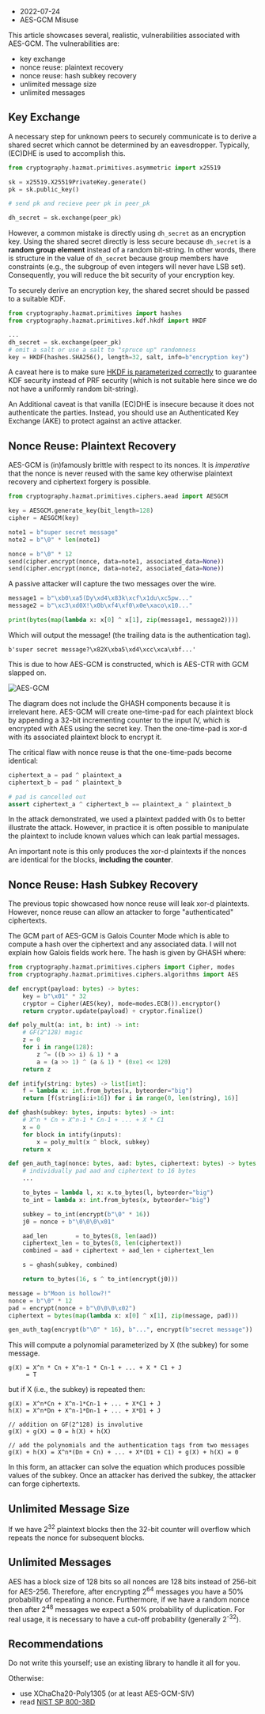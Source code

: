 - 2022-07-24
- AES-GCM Misuse

This article showcases several, realistic, vulnerabilities associated with AES-GCM. The vulnerabilities are:
- key exchange
- nonce reuse: plaintext recovery
- nonce reuse: hash subkey recovery
- unlimited message size
- unlimited messages

## Key Exchange

A necessary step for unknown peers to securely communicate is to derive a shared secret which cannot be determined by an eavesdropper. Typically, (EC)DHE is used to accomplish this.

```py
from cryptography.hazmat.primitives.asymmetric import x25519

sk = x25519.X25519PrivateKey.generate()
pk = sk.public_key()

# send pk and recieve peer pk in peer_pk

dh_secret = sk.exchange(peer_pk)
```

However, a common mistake is directly using `dh_secret` as an encryption key. Using the shared secret directly is less secure because `dh_secret` is a **random group element** instead of a random bit-string. In other words, there is structure in the value of `dh_secret` because group members have constraints (e.g., the subgroup of even integers will never have LSB set). Consequently, you will reduce the bit security of your encryption key.

To securely derive an encryption key, the shared secret should be passed to a suitable KDF.

```py
from cryptography.hazmat.primitives import hashes
from cryptography.hazmat.primitives.kdf.hkdf import HKDF

...
dh_secret = sk.exchange(peer_pk)
# omit a salt or use a salt to "spruce up" randomness
key = HKDF(hashes.SHA256(), length=32, salt, info=b"encryption key")
```

A caveat here is to make sure [HKDF is parameterized correctly](https://soatok.blog/2021/11/17/understanding-hkdf/) to guarantee KDF security instead of PRF security (which is not suitable here since we do not have a uniformly random bit-string).

An Additional caveat is that vanilla (EC)DHE is insecure because it does not authenticate the parties. Instead, you should use an Authenticated Key Exchange (AKE) to protect against an active attacker.

## Nonce Reuse: Plaintext Recovery

AES-GCM is (in)famously brittle with respect to its nonces. It is _imperative_ that the nonce is never reused with the same key otherwise plaintext recovery and ciphertext forgery is possible.

```py
from cryptography.hazmat.primitives.ciphers.aead import AESGCM

key = AESGCM.generate_key(bit_length=128)
cipher = AESGCM(key)

note1 = b"super secret message"
note2 = b"\0" * len(note1)

nonce = b"\0" * 12
send(cipher.encrypt(nonce, data=note1, associated_data=None))
send(cipher.encrypt(nonce, data=note2, associated_data=None))
```

A passive attacker will capture the two messages over the wire.

```py
message1 = b"\xb0\xa5(Dy\xd4\x83k\xcf\x1du\xc5pw..."
message2 = b"\xc3\xd0X!\x0b\xf4\xf0\x0e\xaco\x10..."

print(bytes(map(lambda x: x[0] ^ x[1], zip(message1, message2))))
```

Which will output the message! (the trailing data is the authentication tag).

```
b'super secret message?\x82X\xba5\xd4\xcc\xca\xbf...'
```

This is due to how AES-GCM is constructed, which is AES-CTR with GCM slapped on.

![AES-GCM](assets/aes-ctr.webp)

The diagram does not include the GHASH components because it is irrelevant here. AES-GCM will create one-time-pad for each plaintext block by appending a 32-bit incrementing counter to the input IV, which is encrypted with AES using the secret key. Then the one-time-pad is xor-d with its associated plaintext block to encrypt it.

The critical flaw with nonce reuse is that the one-time-pads become identical:

```py
ciphertext_a = pad ^ plaintext_a
ciphertext_b = pad ^ plaintext_b

# pad is cancelled out
assert ciphertext_a ^ ciphertext_b == plaintext_a ^ plaintext_b
```

In the attack demonstrated, we used a plaintext padded with 0s to better illustrate the attack. However, in practice it is often possible to manipulate the plaintext to include known values which can leak partial messages.

An important note is this only produces the xor-d plaintexts if the nonces are identical for the blocks, **including the counter**.

## Nonce Reuse: Hash Subkey Recovery

The previous topic showcased how nonce reuse will leak xor-d plaintexts. However, nonce reuse can allow an attacker to forge "authenticated" ciphertexts.

The GCM part of AES-GCM is Galois Counter Mode which is able to compute a hash over the ciphertext and any associated data. I will not explain how Galois fields work here. The hash is given by GHASH where:

```py
from cryptography.hazmat.primitives.ciphers import Cipher, modes
from cryptography.hazmat.primitives.ciphers.algorithms import AES

def encrypt(payload: bytes) -> bytes:
    key = b"\x01" * 32
    cryptor = Cipher(AES(key), mode=modes.ECB()).encryptor()
    return cryptor.update(payload) + cryptor.finalize()

def poly_mult(a: int, b: int) -> int:
    # GF(2^128) magic
    z = 0
    for i in range(128):
        z ^= ((b >> i) & 1) * a
        a = (a >> 1) ^ (a & 1) * (0xe1 << 120)
    return z

def intify(string: bytes) -> list[int]:
    f = lambda x: int.from_bytes(x, byteorder="big")
    return [f(string[i:i+16]) for i in range(0, len(string), 16)]

def ghash(subkey: bytes, inputs: bytes) -> int:
    # X^n * Cn + X^n-1 * Cn-1 + ... + X * C1
    x = 0
    for block in intify(inputs):
        x = poly_mult(x ^ block, subkey)
    return x

def gen_auth_tag(nonce: bytes, aad: bytes, ciphertext: bytes) -> bytes:
    # individually pad aad and ciphertext to 16 bytes
    ...

    to_bytes = lambda l, x: x.to_bytes(l, byteorder="big")
    to_int = lambda x: int.from_bytes(x, byteorder="big")

    subkey = to_int(encrypt(b"\0" * 16))
    j0 = nonce + b"\0\0\0\x01"

    aad_len        = to_bytes(8, len(aad))
    ciphertext_len = to_bytes(8, len(ciphertext))
    combined = aad + ciphertext + aad_len + ciphertext_len

    s = ghash(subkey, combined)

    return to_bytes(16, s ^ to_int(encrypt(j0)))

message = b"Moon is hollow?!"
nonce = b"\0" * 12
pad = encrypt(nonce + b"\0\0\0\x02")
ciphertext = bytes(map(lambda x: x[0] ^ x[1], zip(message, pad)))

gen_auth_tag(encrypt(b"\0" * 16), b"...", encrypt(b"secret message"))
```

This will compute a polynomial parameterized by X (the subkey) for some message.

```
g(X) = X^n * Cn + X^n-1 * Cn-1 + ... + X * C1 + J
     = T
```

but if X (i.e., the subkey) is repeated then:

```
g(X) = X^n*Cn + X^n-1*Cn-1 + ... + X*C1 + J
h(X) = X^n*Dn + X^n-1*Dn-1 + ... + X*D1 + J

// addition on GF(2^128) is involutive
g(X) + g(X) = 0 = h(X) + h(X)

// add the polynomials and the authentication tags from two messages
g(X) + h(X) = X^n*(Dn + Cn) + ... + X*(D1 + C1) + g(X) + h(X) = 0
```

In this form, an attacker can solve the equation which produces possible values of the subkey. Once an attacker has derived the subkey, the attacker can forge ciphertexts.

## Unlimited Message Size

If we have 2<sup>32</sup> plaintext blocks then the 32-bit counter will overflow which repeats the nonce for subsequent blocks.

## Unlimited Messages

AES has a block size of 128 bits so all nonces are 128 bits instead of 256-bit for AES-256. Therefore, after encrypting 2<sup>64</sup> messages you have a 50% probability of repeating a nonce. Furthermore, if we have a random nonce then after 2<sup>48</sup> messages we expect a 50% probability of duplication. For real usage, it is necessary to have a cut-off probability (generally 2<sup>-32</sup>).

## Recommendations

Do not write this yourself; use an existing library to handle it all for you.

Otherwise:
- use XChaCha20-Poly1305 (or at least AES-GCM-SIV)
- read [NIST SP 800-38D](https://csrc.nist.gov/publications/detail/sp/800-38d/final)
